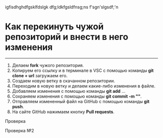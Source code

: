 igfisdhghdfgsklfdslgk
dfg;ldkfgsldfnsg;ns
f'sgn'slgsdf;\'n

# Как перекинуть чужой репозиторий и внести в него изменения
---
1. Делаем **fork** чужого репозитория.
2. Копируем его ссылку и в терминале в VSC с помощью команды **git clone + url** загружаем его.
3. Создаем новую ветку в скачанном репозитории.
4. Переходим в новую ветку и делаем какие-либо изменения в файле.
5. Добавляем изменения с помощью команды **git add** ...
6. Сохраняем изменения с помощью команды **git commit -m ""**.
7. Отправляем измененный файл на GitHub с помощью команды **git push**.
8. На сайте GitHub нажимаем кнопку **Pull requests**.

Проверка

Проверка №2